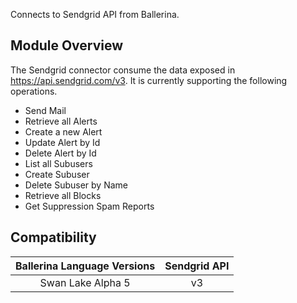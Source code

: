 Connects to Sendgrid API from Ballerina.

## Module Overview

The Sendgrid connector consume the data exposed in https://api.sendgrid.com/v3. It is currently supporting the following operations.

- Send Mail
- Retrieve all Alerts
- Create a new Alert
- Update Alert by Id
- Delete Alert by Id
- List all Subusers
- Create Subuser
- Delete Subuser by Name
- Retrieve all Blocks
- Get Suppression Spam Reports

## Compatibility

| Ballerina Language Versions  | Sendgrid API             |
|:----------------------------:|:------------------------:|
|  Swan Lake Alpha 5           |   v3                     |